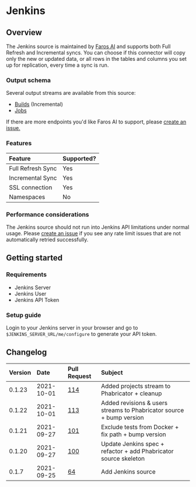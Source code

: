 # Jenkins

## Overview

The Jenkins source is maintained by [Faros
AI](https://github.com/faros-ai/airbyte-connectors/tree/main/sources/jenkins-source)
and supports both Full Refresh and Incremental syncs. You can choose if this
connector will copy only the new or updated data, or all rows in the tables and
columns you set up for replication, every time a sync is run.

### Output schema

Several output streams are available from this source:

* [Builds](TODO) \(Incremental\)
* [Jobs](TODO)

If there are more endpoints you'd like Faros AI to support, please [create an
issue.](https://github.com/faros-ai/airbyte-connectors/issues/new)

### Features

| Feature | Supported? |
| :--- | :--- |
| Full Refresh Sync | Yes |
| Incremental Sync | Yes |
| SSL connection | Yes |
| Namespaces | No |

### Performance considerations

The Jenkins source should not run into Jenkins API limitations under normal
usage. Please [create an
issue](https://github.com/faros-ai/airbyte-connectors/issues/new) if you see any
rate limit issues that are not automatically retried successfully.

## Getting started

### Requirements

* Jenkins Server
* Jenkins User
* Jenkins API Token

### Setup guide

Login to your Jenkins server in your browser and go to
`$JENKINS_SERVER_URL/me/configure` to generate your API token.

## Changelog

| Version | Date | Pull Request | Subject |
| :--- | :--- | :--- | :--- |
| 0.1.23 | 2021-10-01 | [114](https://github.com/faros-ai/airbyte-connectors/pull/114) | Added projects stream to Phabricator + cleanup |
| 0.1.22 | 2021-10-01 | [113](https://github.com/faros-ai/airbyte-connectors/pull/113) | Added revisions & users streams to Phabricator source + bump version |
| 0.1.21 | 2021-09-27 | [101](https://github.com/faros-ai/airbyte-connectors/pull/101) | Exclude tests from Docker + fix path + bump version |
| 0.1.20 | 2021-09-27 | [100](https://github.com/faros-ai/airbyte-connectors/pull/100) | Update Jenkins spec + refactor + add Phabricator source skeleton |
| 0.1.7 | 2021-09-25 | [64](https://github.com/faros-ai/airbyte-connectors/pull/64) | Add Jenkins source |


